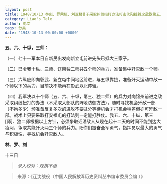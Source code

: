 ```yaml
---
layout: post
title: 1948/10/13 林彪、罗荣桓、刘亚楼关于采取纠缠扭打办法打击沈阳援锦之敌致第五、第六、第十纵队等电
category: Liao's Tele
author: 电文
tags: 分类
date: '1948-10-13 00:00:00 +0000'
---
```

**五、六、十纵，三师：**

（一）七十一军本日自新民出发向新立屯前进先头已抵大三家子。

（二）已令我十纵、三师、辽南独二师共五个师的兵力，准备集中歼灭敌一个师。

（三）六纵应即向彰武、新立屯中间地区前进，与五纵靠拢，准备歼灭运动中敌一个师以下的兵力，目前决不能再在彰武以北停留。

（四）我军决以十个师（五、六、十纵，第三、独二师）的兵力对向锦州前进之敌采取纠缠扭打的办法（不采取大部队的阵地防御方法），随时寻找机会歼敌一部（不拘多少）颁准备反复多次的进攻不要过分等待机会才打机会稍差但亦可歼敌一部。战术上只要采取打安福屯的打法则一定能打胜仗。我五、六、十纵，第三[师]、独二师根据以上方针，必须争取迟滞敌人从现在起十二天的时间不能到达大凌河，争取共能歼灭两三个师的兵力。盼你们振奋全军勇气，指挥员以最大的勇气与积极性，寻找机会歼灭敌人。

**林、罗、刘**

十三日



> *录入校对：观棋不语*

> 来源：《辽沈战役（中国人民解放军历史资料丛书编审委员会编 ）》
